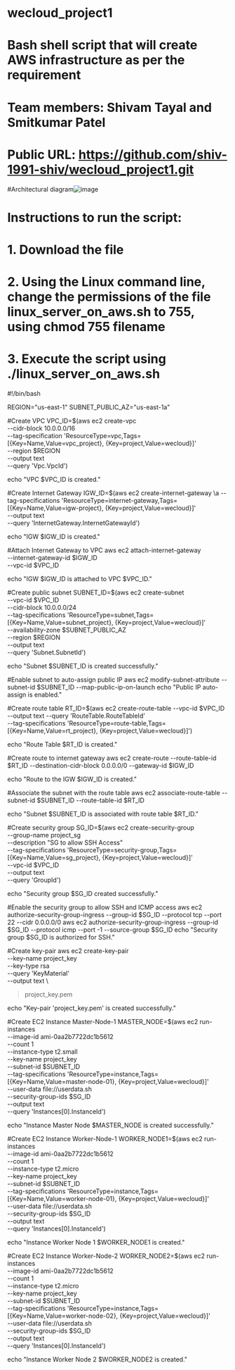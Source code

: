 # wecloud_project1
# Bash shell script that will create AWS infrastructure as per the requirement
# Team members: Shivam Tayal and Smitkumar Patel
# Public URL: https://github.com/shiv-1991-shiv/wecloud_project1.git
#Architectural diagram![image](https://github.com/shiv-1991-shiv/wecloud_project1/assets/141082654/01a39de3-91ee-429d-8120-79ed531b9bf6)
# Instructions to run the script:
# 1. Download the file
# 2. Using the Linux command line, change the permissions of the file linux_server_on_aws.sh to 755, using chmod 755 filename
# 3. Execute the script using ./linux_server_on_aws.sh

#!/bin/bash

REGION="us-east-1"
SUBNET_PUBLIC_AZ="us-east-1a"

#Create VPC
VPC_ID=$(aws ec2 create-vpc \
--cidr-block 10.0.0.0/16 \
--tag-specification 'ResourceType=vpc,Tags=[{Key=Name,Value=vpc_project}, {Key=project,Value=wecloud}]' \
--region $REGION \
--output text \
--query 'Vpc.VpcId')

echo "VPC $VPC_ID is created."

#Create Internet Gateway
IGW_ID=$(aws ec2 create-internet-gateway \a
--tag-specifications 'ResourceType=internet-gateway,Tags=[{Key=Name,Value=igw-project}, {Key=project,Value=wecloud}]' \
--output text \
--query 'InternetGateway.InternetGatewayId')

echo "IGW $IGW_ID is created."

#Attach Internet Gateway to VPC
aws ec2 attach-internet-gateway \
--internet-gateway-id $IGW_ID \
--vpc-id $VPC_ID

echo "IGW $IGW_ID is attached to VPC $VPC_ID."

#Create public subnet
SUBNET_ID=$(aws ec2 create-subnet \
--vpc-id $VPC_ID \
--cidr-block 10.0.0.0/24 \
--tag-specifications 'ResourceType=subnet,Tags=[{Key=Name,Value=subnet_project}, {Key=project,Value=wecloud}]' \
--availability-zone $SUBNET_PUBLIC_AZ \
--region $REGION \
--output text \
--query 'Subnet.SubnetId')

echo "Subnet $SUBNET_ID is created successfully."

#Enable subnet to auto-assign public IP
aws ec2 modify-subnet-attribute --subnet-id $SUBNET_ID --map-public-ip-on-launch
echo "Public IP auto-assign is enabled."

#Create route table
RT_ID=$(aws ec2 create-route-table --vpc-id $VPC_ID --output text --query 'RouteTable.RouteTableId' \
--tag-specifications 'ResourceType=route-table,Tags=[{Key=Name,Value=rt_project}, {Key=project,Value=wecloud}]')

echo "Route Table $RT_ID is created."

#Create route to internet gateway
aws ec2 create-route --route-table-id $RT_ID --destination-cidr-block 0.0.0.0/0 --gateway-id $IGW_ID

echo "Route to the IGW $IGW_ID is created."

#Associate the subnet with the route table
aws ec2 associate-route-table --subnet-id $SUBNET_ID --route-table-id $RT_ID

echo "Subnet $SUBNET_ID is associated with route table $RT_ID."

#Create security group
SG_ID=$(aws ec2 create-security-group \
    --group-name project_sg \
    --description "SG to allow SSH Access" \
    --tag-specifications 'ResourceType=security-group,Tags=[{Key=Name,Value=sg_project}, {Key=project,Value=wecloud}]' \
    --vpc-id $VPC_ID \
    --output text \
    --query 'GroupId')

echo "Security group $SG_ID created successfully."


#Enable the security group to allow SSH and ICMP access
aws ec2 authorize-security-group-ingress --group-id $SG_ID --protocol tcp --port 22 --cidr 0.0.0.0/0
aws ec2 authorize-security-group-ingress --group-id $SG_ID --protocol icmp --port -1 --source-group $SG_ID
echo "Security group $SG_ID is authorized for SSH."

#Create key-pair
aws ec2 create-key-pair \
--key-name project_key \
--key-type rsa \
--query 'KeyMaterial' \
--output text \
> project_key.pem 

echo "Key-pair 'project_key.pem' is created successfully." 

#Create EC2 Instance Master-Node-1
MASTER_NODE=$(aws ec2 run-instances \
    --image-id ami-0aa2b7722dc1b5612 \
    --count 1 \
    --instance-type t2.small \
    --key-name project_key \
    --subnet-id $SUBNET_ID \
    --tag-specifications 'ResourceType=instance,Tags=[{Key=Name,Value=master-node-01}, {Key=project,Value=wecloud}]' \
    --user-data file://userdata.sh \
    --security-group-ids $SG_ID \
    --output text \
    --query 'Instances[0].InstanceId')

echo "Instance Master Node $MASTER_NODE is created successfully."

#Create EC2 Instance Worker-Node-1
WORKER_NODE1=$(aws ec2 run-instances \
    --image-id ami-0aa2b7722dc1b5612 \
    --count 1 \
    --instance-type t2.micro \
    --key-name project_key \
    --subnet-id $SUBNET_ID \
    --tag-specifications 'ResourceType=instance,Tags=[{Key=Name,Value=worker-node-01}, {Key=project,Value=wecloud}]' \
    --user-data file://userdata.sh \
    --security-group-ids $SG_ID \
    --output text \
    --query 'Instances[0].InstanceId')

echo "Instance Worker Node 1 $WORKER_NODE1 is created."

#Create EC2 Instance Worker-Node-2
WORKER_NODE2=$(aws ec2 run-instances \
    --image-id ami-0aa2b7722dc1b5612 \
    --count 1 \
    --instance-type t2.micro \
    --key-name project_key \
    --subnet-id $SUBNET_ID \
    --tag-specifications 'ResourceType=instance,Tags=[{Key=Name,Value=worker-node-02}, {Key=project,Value=wecloud}]' \
    --user-data file://userdata.sh \
    --security-group-ids $SG_ID \
    --output text \
    --query 'Instances[0].InstanceId')

echo "Instance Worker Node 2 $WORKER_NODE2 is created."
